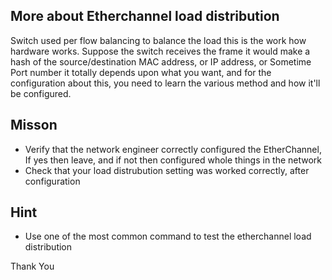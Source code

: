 ## More about Etherchannel load distribution

Switch used per flow balancing to balance the load this is the work how hardware works. Suppose the switch receives the frame it would make a hash of the source/destination MAC address, or IP address, or Sometime Port number it totally depends upon what you want, and for the configuration about this, you need to learn the various method and how it'll be configured. 

## Misson 

- Verify that the network engineer correctly configured the EtherChannel, If yes then leave, and if not then configured whole things in the network
- Check that your load distrubution setting was worked correctly, after configuration 

## Hint 

- Use one of the most common command to test the etherchannel load distribution 

Thank You
